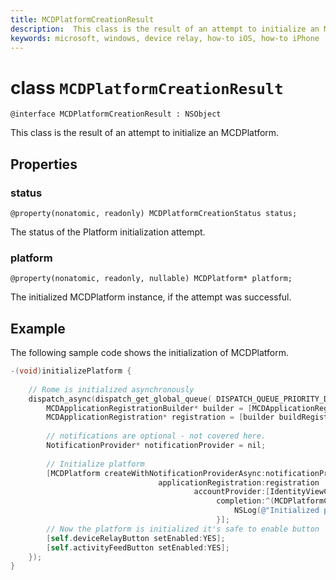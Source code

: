 ```yaml
---
title: MCDPlatformCreationResult
description:  This class is the result of an attempt to initialize an MCDPlatform.
keywords: microsoft, windows, device relay, how-to iOS, how-to iPhone
---
```


# class `MCDPlatformCreationResult` 

```
@interface MCDPlatformCreationResult : NSObject
```  

This class is the result of an attempt to initialize an MCDPlatform.

## Properties

### status
`@property(nonatomic, readonly) MCDPlatformCreationStatus status;`

The status of the Platform initialization attempt.

### platform
`@property(nonatomic, readonly, nullable) MCDPlatform* platform;`

The initialized MCDPlatform instance, if the attempt was successful.


## Example

The following sample code shows the initialization of MCDPlatform.

```Objective-C
-(void)initializePlatform {
    
    // Rome is initialized asynchronously
    dispatch_async(dispatch_get_global_queue( DISPATCH_QUEUE_PRIORITY_DEFAULT, 0), ^{
        MCDApplicationRegistrationBuilder* builder = [MCDApplicationRegistrationBuilder new];
        MCDApplicationRegistration* registration = [builder buildRegistration];
        
        // notifications are optional - not covered here.
        NotificationProvider* notificationProvider = nil;
        
        // Initialize platform
        [MCDPlatform createWithNotificationProviderAsync:notificationProvider
                                 applicationRegistration:registration
                                         accountProvider:[IdentityViewController accountProvider]
                                              completion:^(MCDPlatformCreationResult* result, __unused NSError* error) {
                                                  NSLog(@"Initialized platform callback");
                                              }];
        // Now the platform is initialized it's safe to enable button
        [self.deviceRelayButton setEnabled:YES];
        [self.activityFeedButton setEnabled:YES];
    });
}
```
